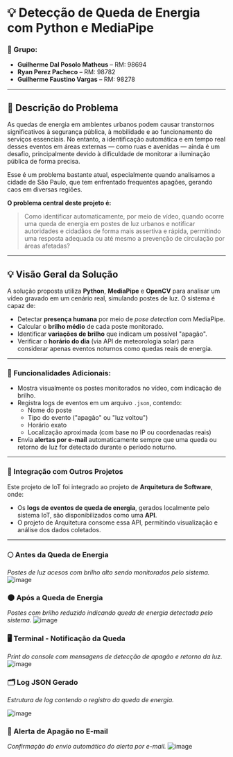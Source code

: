 # 💡 Detecção de Queda de Energia com Python e MediaPipe

### 👥 Grupo:
- **Guilherme Dal Posolo Matheus** – RM: 98694  
- **Ryan Perez Pacheco** – RM: 98782  
- **Guilherme Faustino Vargas** – RM: 98278  

---

## 🛑 Descrição do Problema

As quedas de energia em ambientes urbanos podem causar transtornos significativos à segurança pública, à mobilidade e ao funcionamento de serviços essenciais. No entanto, a identificação automática e em tempo real desses eventos em áreas externas — como ruas e avenidas — ainda é um desafio, principalmente devido à dificuldade de monitorar a iluminação pública de forma precisa.

Esse é um problema bastante atual, especialmente quando analisamos a cidade de São Paulo, que tem enfrentado frequentes apagões, gerando caos em diversas regiões.

**O problema central deste projeto é:**

> Como identificar automaticamente, por meio de vídeo, quando ocorre uma queda de energia em postes de luz urbanos e notificar autoridades e cidadãos de forma mais assertiva e rápida, permitindo uma resposta adequada ou até mesmo a prevenção de circulação por áreas afetadas?

---

## 💡 Visão Geral da Solução

A solução proposta utiliza **Python**, **MediaPipe** e **OpenCV** para analisar um vídeo gravado em um cenário real, simulando postes de luz. O sistema é capaz de:

- Detectar **presença humana** por meio de *pose detection* com MediaPipe.
- Calcular o **brilho médio** de cada poste monitorado.
- Identificar **variações de brilho** que indicam um possível "apagão".
- Verificar o **horário do dia** (via API de meteorologia solar) para considerar apenas eventos noturnos como quedas reais de energia.

---

### 📌 Funcionalidades Adicionais:

- Mostra visualmente os postes monitorados no vídeo, com indicação de brilho.
- Registra logs de eventos em um arquivo `.json`, contendo:
  - Nome do poste
  - Tipo do evento ("apagão" ou "luz voltou")
  - Horário exato
  - Localização aproximada (com base no IP ou coordenadas reais)
- Envia **alertas por e-mail** automaticamente sempre que uma queda ou retorno de luz for detectado durante o período noturno.

---

### 🔁 Integração com Outros Projetos

Este projeto de IoT foi integrado ao projeto de **Arquitetura de Software**, onde:
- Os **logs de eventos de queda de energia**, gerados localmente pelo sistema IoT, são disponibilizados como uma **API**.
- O projeto de Arquitetura consome essa API, permitindo visualização e análise dos dados coletados.

---

### 🌕 Antes da Queda de Energia  
*Postes de luz acesos com brilho alto sendo monitorados pelo sistema.*
![image](https://github.com/user-attachments/assets/b9be4463-f720-4358-a8c6-2bd3036c2a58)

### 🌑 Após a Queda de Energia  
*Postes com brilho reduzido indicando queda de energia detectada pelo sistema.*
![image](https://github.com/user-attachments/assets/5b0510fe-eb9c-443b-bfd0-31e6e6546bf6)

### 🖥️ Terminal - Notificação da Queda  
*Print do console com mensagens de detecção de apagão e retorno da luz.*
![image](https://github.com/user-attachments/assets/5c9a5814-87ee-47c8-8d58-21ef03f09356)

### 🗂️ Log JSON Gerado  
*Estrutura de log contendo o registro da queda de energia.*

![image](https://github.com/user-attachments/assets/81fd250c-48db-4078-84c4-dce74c588779)

### 📧 Alerta de Apagão no E-mail  
*Confirmação do envio automático do alerta por e-mail.*
![image](https://github.com/user-attachments/assets/9a628d66-4e00-41d5-8522-f9bc8c24512f)


